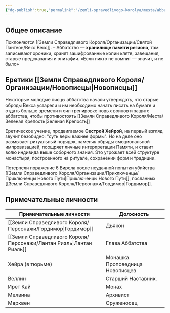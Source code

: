 ```yaml
---
{"dg-publish":true,"permalink":"/zemli-spravedlivogo-korolya/mesta/abbatstvo-svyatogo-veksa/"}
---
```


## Общее описание
Поклоняются [[Земли Справедливого Короля/Организации/Святой Пантеон/Векс\|Векс]]. – Аббатство  — **хранилище памяти региона**, там записывают хроники, хранят зашифрованные копии клятв, завещания, старые предсказания и эпитафии. «Если никто не помнит — значит, и не было»

## Еретики [[Земли Справедливого Короля/Организации/Новописцы\|Новописцы]]
Некоторые молодые писцы аббатства начали утверждать, что старые обряды Векса устарели и им необходимо начать писать на бумаге и отдать больше времени и сил тренировке новых воинов и защите аббатства, чтобы противостоять [[Земли Справедливого Короля/Места/Зеленая Крепость\|Зеленая Крепость]]

Еретическое учение, продвигаемое **Сестрой Хейрой**, на первый взгляд звучит безобидно: "суть веры важнее формы". Но на деле оно размывает ритуальный порядок, заменяя обряды эмоциональной импровизацией, поощряет личные интерпретации Памяти, и ставит волю индивида выше соборного знания. Это угрожает всей структуре монастыря, построенного на ритуале, сохранении форм и традиции.

Потерпели поражение 6 Вирела после неудачной попытки убийства [[Земли Справедливого Короля/Организации/Приключенцы/Приключенцы Нового Пути\|Приключенцы Нового Пути]], посланных [[Земли Справедливого Короля/Персонажи/Гордимор\|Гордимор]].

## Примечательные личности

| Примечательные личности | Должность                        |
| ----------------------- | -------------------------------- |
| [[Земли Справедливого Короля/Персонажи/Гордимор\|Гордимор]]            | Дьякон                           |
| [[Земли Справедливого Короля/Персонажи/Лантан Риэль\|Лантан Риэль]]        | Глава Аббатства                  |
| Хейра (в тюрьме)        | Монашка. Проповедница Новописцев |
| Веллин                  | Старший Наставник.               |
| Ирет Кай                | Монах                            |
| Мелвина                 | Архивист                         |
| Марквен                 | Оруженосец                       |
